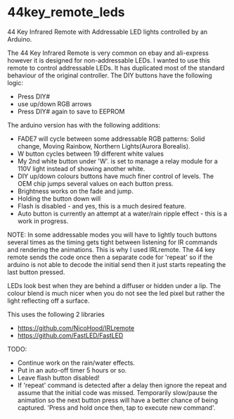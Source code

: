 # 44key_remote_leds
44 Key Infrared Remote with Addressable LED lights controlled by an Arduino.

The 44 Key Infrared Remote is very common on ebay and ali-express however it is designed for non-addressable LEDs.  I wanted to use this remote to control addressable LEDs.  It has duplicated most of the standard behaviour of the original controller. The DIY buttons have the following logic:
* Press DIY#
* use up/down RGB arrows
* Press DIY# again to save to EEPROM

The arduino version has with the following additions:
* FADE7 will cycle between some addressable RGB patterns:  Solid change, Moving Rainbow, Northern Lights(Aurora Borealis).
* W button cycles between 19 different white values
* My 2nd white button under 'W'. is set to manage a relay module for a 110V light instead of showing another white.
* DIY up/down colours buttons have much finer control of levels.  The OEM chip jumps several values on each button press.
* Brightness works on the fade and jump.
* Holding the button down will 
* Flash is disabled - and yes, this is a much desired feature.
* Auto button is currently an attempt at a water/rain ripple effect - this is a work in progress.

NOTE: 
In some addressable modes you will have to lightly touch buttons several times as the timing gets tight between listening for IR commands and rendering the animations.  This is why I used IRLremote.  The 44 key remote sends the code once then a separate code for 'repeat'  so if the arduino is not able to decode the initial send then it just starts repeating the last button pressed.

LEDs look best when they are  behind a diffuser or hidden under a lip.  The colour blend is much nicer when you do not see the led pixel but rather the light reflecting off a surface. 

This uses the following 2 libraries
* https://github.com/NicoHood/IRLremote
* https://github.com/FastLED/FastLED

TODO:
* Continue work on the rain/water effects.
* Put in an auto-off timer 5 hours or so.
* Leave flash button disabled!
* If 'repeat' command is detected after a delay then ignore the repeat and assume that the initial code was missed. Temporarily slow/pause the animation so the next button press will have a better chance of being captured.  'Press and hold once then, tap to execute new command'.
